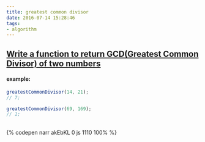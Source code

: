 ```yaml
---
title: greatest common divisor
date: 2016-07-14 15:28:46
tags:
- algorithm
---
```

## [Write a function to return GCD(Greatest Common Divisor) of two numbers](http://www.thatjsdude.com/interview/js1.html)

#### example:

```javascript
greatestCommonDivisor(14, 21);
// 7;

greatestCommonDivisor(69, 169);
// 1;
```

<!-- more -->

<br>{% codepen narr akEbKL 0 js 1110 100% %}
